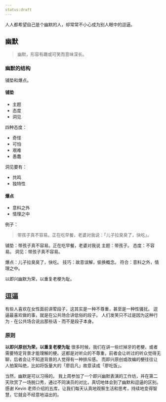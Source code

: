 ```yaml
---
status:draft
---
```

人人都希望自己是个幽默的人，却常常不小心成为别人眼中的逗逼。

## 幽默
>幽默，形容有趣或可笑而意味深长。

### 幽默的结构
铺垫和爆点。

#### 铺垫
* 主题
* 态度
* 洞见

四种态度：
* 奇怪
* 可怕
* 艰难
* 愚蠢
 
洞见要有：
* 共鸣
* 独特性

#### 爆点
* 意料之外
* 情理之中

例子：
>带孩子真不容易。正在吃早餐，老婆对我说：「儿子拉臭臭了，快吃」。

铺垫：带孩子真不容易。正在吃早餐，老婆对我说
主题：带孩子。
态度：不容易。
洞见：带孩子真不容易。

爆点：儿子拉臭臭了，快吃。
技巧：故意误解，偷换概念。
符合：意料之外，情理之中。

以即兴幽默为荣，以重复老梗为耻。

## 逗逼
有些人喜欢在女性面前讲荤段子，这其实是一种不尊重，甚至是一种性骚扰。
逗逼最喜欢做的事，就是在公共场合讲低俗的段子。
人们发笑只不过是因为这种行为 - 在公共场合说出那些话 - 而不是段子本身。

### 原则
**以即兴原创为荣，以重复老梗为耻**
很多时候，我们在讲一些烂掉牙的老梗，或者需要特定背景才能理解的梗。这都是对听众的不尊重，前者会让听过的听众觉得无聊，后者会让不知道背景的人觉得有一种排斥感。
而即兴原创或改编的梗往往让人拍案叫绝，比如将饭量大的「廖启凡」故意读成「廖吃饭」。

当然，幽默是可以习得的。
我上周参加了一个即兴幽默表演的工作坊，并在第二天欣赏了一场脱口秀，通过不同演员的对比，真切地体会到了幽默和逗逼的区别。 
感谢 Kevin 老师介绍的五库，让我们每天认真地观察生活和思考，持续地变得智慧，它就会不经意地溢出的。